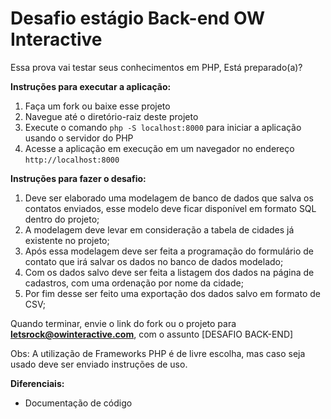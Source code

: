# Desafio estágio Back-end OW Interactive
Essa prova vai testar seus conhecimentos em PHP, Está preparado(a)?

**Instruções para executar a aplicação:**
1. Faça um fork ou baixe esse projeto
2. Navegue até o diretório-raiz deste projeto
3. Execute o comando `php -S localhost:8000` para iniciar a aplicação usando o servidor do PHP
4. Acesse a aplicação em execução em um navegador no endereço `http://localhost:8000`

**Instruções para fazer o desafio:**
1. Deve ser elaborado uma modelagem de banco de dados que salva os contatos enviados, esse modelo deve ficar disponível em formato SQL dentro do projeto;
3. A modelagem deve levar em consideração a tabela de cidades já existente no projeto;
4. Após essa modelagem deve ser feita a programação do formulário de contato que irá salvar os dados no banco de dados modelado;
5. Com os dados salvo deve ser feita a listagem dos dados na página de cadastros, com uma ordenação por nome da cidade;
6. Por fim desse ser feito uma exportação dos dados salvo em formato de CSV;

Quando terminar, envie o link do fork ou o projeto para **letsrock@owinteractive.com**, com o assunto [DESAFIO BACK-END]

Obs: A utilização de Frameworks PHP é de livre escolha, mas caso seja usado deve ser enviado instruções de uso.

**Diferenciais:**
* Documentação de código
